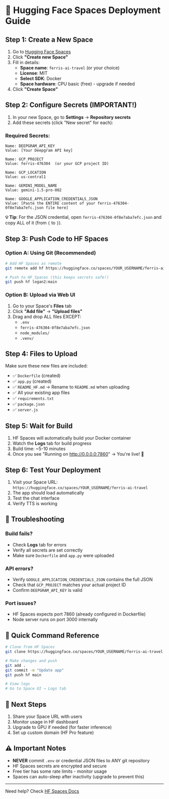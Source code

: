 # 🚀 Hugging Face Spaces Deployment Guide

## Step 1: Create a New Space

1. Go to [Hugging Face Spaces](https://huggingface.co/spaces)
2. Click **"Create new Space"**
3. Fill in details:
   - **Space name**: `ferris-ai-travel` (or your choice)
   - **License**: MIT
   - **Select SDK**: Docker
   - **Space hardware**: CPU basic (free) - upgrade if needed
4. Click **"Create Space"**

## Step 2: Configure Secrets (IMPORTANT!)

1. In your new Space, go to **Settings** → **Repository secrets**
2. Add these secrets (click "New secret" for each):

### Required Secrets:

```
Name: DEEPGRAM_API_KEY
Value: [Your Deepgram API key]
```

```
Name: GCP_PROJECT
Value: ferris-476304  (or your GCP project ID)
```

```
Name: GCP_LOCATION
Value: us-central1
```

```
Name: GEMINI_MODEL_NAME
Value: gemini-1.5-pro-002
```

```
Name: GOOGLE_APPLICATION_CREDENTIALS_JSON
Value: [Paste the ENTIRE content of your ferris-476304-0f8e7aba7efc.json file here]
```

**💡 Tip**: For the JSON credential, open `ferris-476304-0f8e7aba7efc.json` and copy ALL of it (from `{` to `}`).

## Step 3: Push Code to HF Spaces

### Option A: Using Git (Recommended)

```bash
# Add HF Spaces as remote
git remote add hf https://huggingface.co/spaces/YOUR_USERNAME/ferris-ai-travel

# Push to HF Spaces (this keeps secrets safe!)
git push hf logan2:main
```

### Option B: Upload via Web UI

1. Go to your Space's **Files** tab
2. Click **"Add file"** → **"Upload files"**
3. Drag and drop ALL files EXCEPT:
   - `.env`
   - `ferris-476304-0f8e7aba7efc.json`
   - `node_modules/`
   - `.venv/`

## Step 4: Files to Upload

Make sure these new files are included:
- ✅ `Dockerfile` (created)
- ✅ `app.py` (created)
- ✅ `README_HF.md` → Rename to `README.md` when uploading
- ✅ All your existing app files
- ✅ `requirements.txt`
- ✅ `package.json`
- ✅ `server.js`

## Step 5: Wait for Build

1. HF Spaces will automatically build your Docker container
2. Watch the **Logs** tab for build progress
3. Build time: ~5-10 minutes
4. Once you see "Running on http://0.0.0.0:7860" → You're live! 🎉

## Step 6: Test Your Deployment

1. Visit your Space URL: `https://huggingface.co/spaces/YOUR_USERNAME/ferris-ai-travel`
2. The app should load automatically
3. Test the chat interface
4. Verify TTS is working

## 🔧 Troubleshooting

### Build fails?
- Check **Logs** tab for errors
- Verify all secrets are set correctly
- Make sure `Dockerfile` and `app.py` were uploaded

### API errors?
- Verify `GOOGLE_APPLICATION_CREDENTIALS_JSON` contains the full JSON
- Check that `GCP_PROJECT` matches your actual project ID
- Confirm `DEEPGRAM_API_KEY` is valid

### Port issues?
- HF Spaces expects port 7860 (already configured in Dockerfile)
- Node server runs on port 3000 internally

## 🎯 Quick Command Reference

```bash
# Clone from HF Spaces
git clone https://huggingface.co/spaces/YOUR_USERNAME/ferris-ai-travel

# Make changes and push
git add .
git commit -m "Update app"
git push hf main

# View logs
# Go to Space UI → Logs tab
```

## 🌟 Next Steps

1. Share your Space URL with users
2. Monitor usage in HF dashboard
3. Upgrade to GPU if needed (for faster inference)
4. Set up custom domain (HF Pro feature)

## ⚠️ Important Notes

- **NEVER** commit `.env` or credential JSON files to ANY git repository
- HF Spaces secrets are encrypted and secure
- Free tier has some rate limits - monitor usage
- Spaces can auto-sleep after inactivity (upgrade to prevent this)

---

Need help? Check [HF Spaces Docs](https://huggingface.co/docs/hub/spaces-overview)
